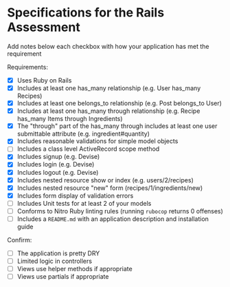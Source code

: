 # Specifications for the Rails Assessment

Add notes below each checkbox with how your application has met the requirement

Requirements:
- [x] Uses Ruby on Rails
- [x] Includes at least one has_many relationship (e.g. User has_many Recipes)
- [x] Includes at least one belongs_to relationship (e.g. Post belongs_to User)
- [x] Includes at least one has_many through relationship (e.g. Recipe has_many Items through Ingredients)
- [x] The "through" part of the has_many through includes at least one user submittable attribute (e.g. ingredient#quantity)
- [X] Includes reasonable validations for simple model objects
- [ ] Includes a class level ActiveRecord scope method
- [X] Includes signup (e.g. Devise)
- [X] Includes login (e.g. Devise)
- [X] Includes logout (e.g. Devise)
- [X] Includes nested resource show or index (e.g. users/2/recipes)
- [X] Includes nested resource "new" form (recipes/1/ingredients/new)
- [X] Includes form display of validation errors
- [ ] Includes Unit tests for at least 2 of your models
- [ ] Conforms to Nitro Ruby linting rules (running `rubocop` returns 0 offenses)
- [ ] Includes a `README.md` with an application description and installation guide

Confirm:
- [ ] The application is pretty DRY
- [ ] Limited logic in controllers
- [ ] Views use helper methods if appropriate
- [ ] Views use partials if appropriate

